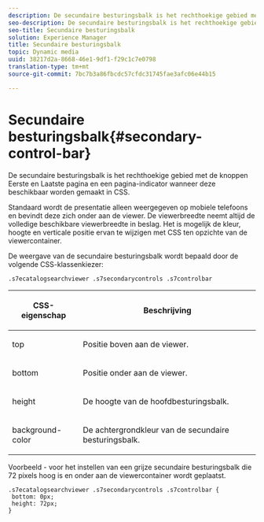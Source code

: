 ```yaml
---
description: De secundaire besturingsbalk is het rechthoekige gebied met de knoppen Eerste en Laatste pagina en een pagina-indicator wanneer deze beschikbaar worden gemaakt in CSS.
seo-description: De secundaire besturingsbalk is het rechthoekige gebied met de knoppen Eerste en Laatste pagina en een pagina-indicator wanneer deze beschikbaar worden gemaakt in CSS.
seo-title: Secundaire besturingsbalk
solution: Experience Manager
title: Secundaire besturingsbalk
topic: Dynamic media
uuid: 38217d2a-8668-46e1-9df1-f29c1c7e0798
translation-type: tm+mt
source-git-commit: 7bc7b3a86fbcdc57cfdc31745fae3afc06e44b15

---
```



# Secundaire besturingsbalk{#secondary-control-bar}

De secundaire besturingsbalk is het rechthoekige gebied met de knoppen Eerste en Laatste pagina en een pagina-indicator wanneer deze beschikbaar worden gemaakt in CSS.

Standaard wordt de presentatie alleen weergegeven op mobiele telefoons en bevindt deze zich onder aan de viewer. De viewerbreedte neemt altijd de volledige beschikbare viewerbreedte in beslag. Het is mogelijk de kleur, hoogte en verticale positie ervan te wijzigen met CSS ten opzichte van de viewercontainer.

De weergave van de secundaire besturingsbalk wordt bepaald door de volgende CSS-klassenkiezer:

`.s7ecatalogsearchviewer .s7secondarycontrols .s7controlbar`

<table id="table_2C8D322F57114A72B43053CB4539C65C"> 
 <thead> 
  <tr> 
   <th colname="col1" class="entry"> <p> CSS-eigenschap </p> </th> 
   <th colname="col2" class="entry"> <p>Beschrijving </p> </th> 
  </tr> 
 </thead>
 <tbody> 
  <tr> 
   <td colname="col1"> <p> <span class="codeph"> top </span> </p> </td> 
   <td colname="col2"> <p>Positie boven aan de viewer. </p> </td> 
  </tr> 
  <tr> 
   <td colname="col1"> <p> <span class="codeph"> bottom </span> </p> </td> 
   <td colname="col2"> <p>Positie onder aan de viewer. </p> </td> 
  </tr> 
  <tr> 
   <td colname="col1"> <p> <span class="codeph"> height </span> </p> </td> 
   <td colname="col2"> <p>De hoogte van de hoofdbesturingsbalk. </p> </td> 
  </tr> 
  <tr> 
   <td colname="col1"> <p> <span class="codeph"> background-color </span> </p> </td> 
   <td colname="col2"> <p>De achtergrondkleur van de secundaire besturingsbalk. </p> </td> 
  </tr> 
 </tbody> 
</table>

Voorbeeld - voor het instellen van een grijze secundaire besturingsbalk die 72 pixels hoog is en onder aan de viewercontainer wordt geplaatst.

```
.s7ecatalogsearchviewer .s7secondarycontrols .s7controlbar {  
 bottom: 0px; 
 height: 72px; 
}
```

